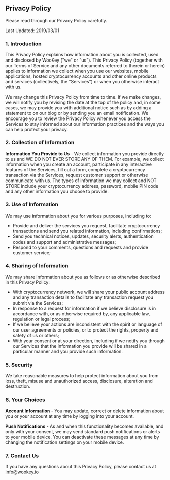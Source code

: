 ## Privacy Policy

Please read through our Privacy Policy carefully.

Last Updated: 2019/03/01

### **1. Introduction**

This Privacy Policy explains how information about you is collected, used and disclosed by WooKey ("we" or "us"). This Privacy Policy (together with our Terms of Service and any other documents referred to therein or herein) applies to information we collect when you use our websites, mobile applications, hosted cryptocurrency accounts and other online products and services (collectively, the "Services") or when you otherwise interact with us.

We may change this Privacy Policy from time to time. If we make changes, we will notify you by revising the date at the top of the policy and, in some cases, we may provide you with additional notice such as by adding a statement to on our blog or by sending you an email notification. We encourage you to review the Privacy Policy whenever you access the Services to stay informed about our information practices and the ways you can help protect your privacy.

### **2. Collection of Information**

**Information You Provide to Us** - We collect information you provide directly to us and WE DO NOT EVER STORE ANY OF THEM. For example, we collect information when you create an account, participate in any interactive features of the Services, fill out a form, complete a cryptocurrency transaction via the Services, request customer support or otherwise communicate with us. The types of information we may collect and NOT STORE include your cryptocurrency address, password, mobile PIN code and any other information you choose to provide.

### **3. Use of Information**

We may use information about you for various purposes, including to:

* Provide and deliver the services you request, facilitate cryptocurrency transactions and send you related information, including confirmations;
* Send you technical notices, updates, security alerts, authentication codes and support and administrative messages;
* Respond to your comments, questions and requests and provide customer service;

### **4. Sharing of Information**

We may share information about you as follows or as otherwise described in this Privacy Policy:

* With cryptocurrency network, we will share your public account address and any transaction details to facilitate any transaction request you submit via the Services;
* In response to a request for information if we believe disclosure is in accordance with, or as otherwise required by, any applicable law, regulation or legal process;
* If we believe your actions are inconsistent with the spirit or language of our user agreements or policies, or to protect the rights, property and safety of us or others;
* With your consent or at your direction, including if we notify you through our Services that the information you provide will be shared in a particular manner and you provide such information.

### **5. Security**

We take reasonable measures to help protect information about you from loss, theft, misuse and unauthorized access, disclosure, alteration and destruction.

### **6. Your Choices**

**Account Information** - You may update, correct or delete information about you or your account at any time by logging into your account.

**Push Notifications** - As and when this functionality becomes available, and only with your consent, we may send standard push notifications or alerts to your mobile device. You can deactivate these messages at any time by changing the notification settings on your mobile device.

### **7. Contact Us**

If you have any questions about this Privacy Policy, please contact us at info@wookey.io
